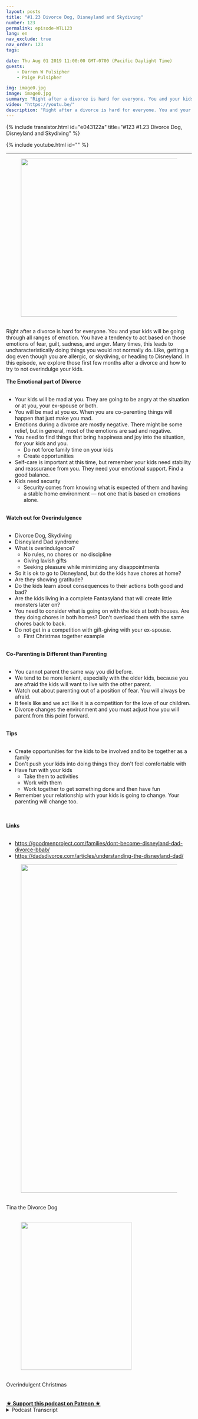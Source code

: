 ```yaml
---
layout: posts
title: "#1.23 Divorce Dog, Disneyland and Skydiving"
number: 123
permalink: episode-WTL123
lang: en
nav_exclude: true
nav_order: 123
tags:

date: Thu Aug 01 2019 11:00:00 GMT-0700 (Pacific Daylight Time)
guests:
    - Darren W Pulsipher
    - Paige Pulsipher

img: image0.jpg
image: image0.jpg
summary: "Right after a divorce is hard for everyone. You and your kids will be going through all ranges of emotion. You have a tendency to act based on those emotions of fear, guilt, sadness, and anger. Many times, this leads to uncharacteristically doing things you would not normally do. Like, getting a dog even though you are allergic, or skydiving, or heading to Disneyland. In this episode, we explore those first few months after a divorce and how to try to not overindulge your kids."
video: "https://youtu.be/"
description: "Right after a divorce is hard for everyone. You and your kids will be going through all ranges of emotion. You have a tendency to act based on those emotions of fear, guilt, sadness, and anger. Many times, this leads to uncharacteristically doing things you would not normally do. Like, getting a dog even though you are allergic, or skydiving, or heading to Disneyland. In this episode, we explore those first few months after a divorce and how to try to not overindulge your kids."
---
```


<div>
{% include transistor.html id="e043122a" title="#123 #1.23 Divorce Dog, Disneyland and Skydiving" %}

{% include youtube.html id="" %}
</div>

---

<html><head></head><body><div><figure data-trix-attachment="{&quot;contentType&quot;:&quot;image&quot;,&quot;height&quot;:427,&quot;url&quot;:&quot;https://lh3.googleusercontent.com/-MYjtri8Tw3c/XUMjlDaNdcI/AAAAAAABamc/bwT2Qitf6EMuYeGW4Ug_J6UP9IOZ2wzwACK8BGAs/s640/2019-08-01.jpg&quot;,&quot;width&quot;:640}" data-trix-content-type="image" class="attachment attachment--preview"><img src="./image0.jpg" width="640" height="427"><figcaption class="attachment__caption"></figcaption></figure></div><div><br></div><div>Right after a divorce is hard for everyone. You and your kids will be going through all ranges of emotion. You have a tendency to act based on those emotions of fear, guilt, sadness, and anger. Many times, this leads to uncharacteristically doing things you would not normally do. Like, getting a dog even though you are allergic, or skydiving, or heading to Disneyland. In this episode, we explore those first few months after a divorce and how to try to not overindulge your kids.</div><div><strong><br>The Emotional part of Divorce<br></strong><br></div><ul><li>Your kids will be mad at you. They are going to be angry at the situation or at you, your ex-spouse or both.</li><li>You will be mad at you ex. When you are co-parenting things will happen that just make you mad.</li><li>Emotions during a divorce are mostly negative. There might be some relief, but in general, most of the emotions are sad and negative.</li><li>You need to find things that bring happiness and joy into the situation, for your kids and you.<ul><li>Do not force family time on your kids&nbsp;</li><li>Create opportunities</li></ul></li><li>Self-care is important at this time, but remember your kids need stability and reassurance from you. They need your emotional support. Find a good balance.</li><li>Kids need security&nbsp;<ul><li>Security comes from knowing what is expected of them and having a stable home environment — not one that is based on emotions alone.</li></ul></li></ul><div><strong><br>Watch out for Overindulgence<br></strong><br></div><ul><li>Divorce Dog, Skydiving</li><li>Disneyland Dad syndrome</li><li>What is overindulgence?<ul><li>No rules, no chores or&nbsp; no discipline</li><li>Giving lavish gifts</li><li>Seeking pleasure while minimizing any disappointments</li></ul></li><li>So it is ok to go to Disneyland, but do the kids have chores at home?</li><li>Are they showing gratitude?</li><li>Do the kids learn about consequences to their actions both good and bad?</li><li>Are the kids living in a complete Fantasyland that will create little monsters later on?</li><li>You need to consider what is going on with the kids at both houses. Are they doing chores in both homes? Don't overload them with the same chores back to back.</li><li>Do not get in a competition with gift-giving with your ex-spouse.<ul><li>First Christmas together example</li></ul></li></ul><div><strong><br>Co-Parenting is Different than Parenting<br></strong><br></div><ul><li>You cannot parent the same way you did before.</li><li>We tend to be more lenient, especially with the older kids, because you are afraid the kids will want to live with the other parent.</li><li>Watch out about parenting out of a position of fear. You will always be afraid.</li><li>It feels like and we act like it is a competition for the love of our children.</li><li>Divorce changes the environment and you must adjust how you will parent from this point forward.</li></ul><div><strong><br>Tips<br></strong><br></div><ul><li>Create opportunities for the kids to be involved and to be together as a family</li><li>Don't push your kids into doing things they don't feel comfortable with</li><li>Have fun with your kids&nbsp;<ul><li>Take them to activities</li><li>Work with them</li><li>Work together to get something done and then have fun</li></ul></li><li>Remember your relationship with your kids is going to change. Your parenting will change too.</li></ul><div><br></div><div><strong><br>Links<br></strong><br></div><ul><li><a href="https://goodmenproject.com/families/dont-become-disneyland-dad-divorce-bbab/">https://goodmenproject.com/families/dont-become-disneyland-dad-divorce-bbab/</a></li><li><a href="https://dadsdivorce.com/articles/understanding-the-disneyland-dad/">https://dadsdivorce.com/articles/understanding-the-disneyland-dad/</a></li></ul><div><figure data-trix-attachment="{&quot;contentType&quot;:&quot;image&quot;,&quot;height&quot;:888,&quot;url&quot;:&quot;https://lh3.googleusercontent.com/UrXax2WE5f7D16-OTcDUdMmvHMIaY7Z03zp1mYLLD42SPjlo_UKlMqYP5Yi-uBGrsiDGRYpPTsOQanqj1AX8_1NjAfwYC7ldSVUPabbcJ4NhZHk0IwV6Uck9JMWOsPsc3qOw8dshuJ5h5KwfKZGohtmTcXkv6o-PwxkWAkebxCw9HGGQTcQGbnqqHocloH0SpLYzfxaYl-V3GufN8MrpYfUgdxVyt8Y86YJePpyi4qwVaydilJJ0GBduRTKpzuZKhdJyv_Zm2IpUAYgcq3c4e1eZkMqHZxEpBPMQ1ymnY8o4lO6O75oZi243dexXcvpTXTD_r2s079Z3J_4tPyC9VuWUmG5zaFiNXlBDGvddoNbjMpUOkI7CH5JPqoT63RIGra2K_YIsCWLZP6Az38Xi7VRyAiWviNu9sh6udKJjkX2ucUI2qxOZWYYZQ_-59g_xiuwpBHBxmCoLqjkXWaOPmlWWTgnaXk0RSTyJc7SOs6DBtFFcXrf7-UN73lcsxvuLbq9DTSyK3jWLuERwOTVmoUliJ2EBVN8J-XgNmFOt8d2BQx9GLsHu7rldK20B2e8yeQUIzPBP7nzUzKtXMN7MvJSPtecJ-6yXrDgpSUHWRLLu61GmeGZYuI4PznMMtjzry8B2vHUD5EV-DJeq-cRDyW2qY4Y3RyAV=w1184-h888-no&quot;,&quot;width&quot;:1184}" data-trix-content-type="image" class="attachment attachment--preview"><img src="./image1" width="1184" height="888"><figcaption class="attachment__caption"></figcaption></figure><br>Tina the Divorce Dog</div><div><br></div><div><figure data-trix-attachment="{&quot;contentType&quot;:&quot;image&quot;,&quot;height&quot;:400,&quot;url&quot;:&quot;https://4.bp.blogspot.com/-ZTT5AYO3L0M/XHxkgZtIZwI/AAAAAAAEyEY/ATypPlalFQcL9VBmG9PGVMTylvFB60NXQCKgBGAs/s400/20131225_072419-001.jpg&quot;,&quot;width&quot;:300}" data-trix-content-type="image" class="attachment attachment--preview"><img src="./image2.jpg" width="300" height="400"><figcaption class="attachment__caption"></figcaption></figure><br>Overindulgent Christmas</div><div><br><br></div>
<strong>
  <a href="https://www.patreon.com/wheresthelemonade" target="_donate" rel="payment" title="★ Support this podcast on Patreon ★">★ Support this podcast on Patreon ★</a>
</strong></body></html>

<details>
<summary> Podcast Transcript </summary>

<p></p>

</details>
